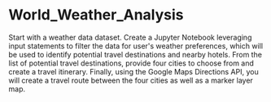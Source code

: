 # World_Weather_Analysis
Start with a weather data dataset. Create a Jupyter Notebook leveraging input statements to filter the data for user's weather preferences, which will be used to identify potential travel destinations and nearby hotels. From the list of potential travel destinations, provide four cities to choose from and create a travel itinerary. Finally, using the Google Maps Directions API, you will create a travel route between the four cities as well as a marker layer map.

